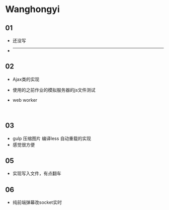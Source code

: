# Wanghongyi

## 01



* 还没写

* ---

## 02

* Ajax类的实现

* 使用的之前作业的模拟服务器的js文件测试
* web worker

  ​



## 03

* gulp 压缩图片 编译less 自动重载的实现
* 感觉很方便


## 05

* 实现写入文件，有点翻车

## 06

* 纯前端弹幕改socket实时